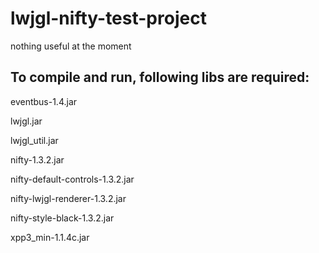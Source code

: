 lwjgl-nifty-test-project
========================
nothing useful at the moment

To compile and run, following libs are required:
------------------------------------------------
eventbus-1.4.jar

lwjgl.jar

lwjgl_util.jar

nifty-1.3.2.jar

nifty-default-controls-1.3.2.jar

nifty-lwjgl-renderer-1.3.2.jar

nifty-style-black-1.3.2.jar

xpp3_min-1.1.4c.jar